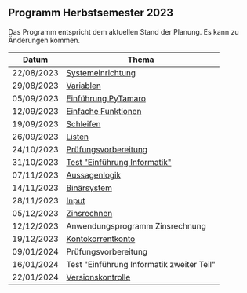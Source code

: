 ## Programm Herbstsemester 2023

Das Programm entspricht dem aktuellen Stand der Planung. Es kann zu
Änderungen kommen.

| Datum | Thema |
| ----- | ----- |
| 22/08/2023 | [Systemeinrichtung](230822/01_grundeinrichtung.md) |         
| 29/08/2023 | [Variablen](230829/02_variablen.md)	      |             
| 05/09/2023 | [Einführung PyTamaro](230905/pytamaro.md) |	       
| 12/09/2023 | [Einfache Funktionen](230912/funktionen.md)	|       
| 19/09/2023 | [Schleifen](230919/schleifen.md)	 |      
| 26/09/2023 | [Listen](230926/listen.md) |	
| 24/10/2023 | [Prüfungsvorbereitung](231024/pruefungsbedingungen.md) |
| 31/10/2023 | [Test "Einführung Informatik"](https://nbviewer.org/github/I-gW-23-27/Skript/blob/main/docs/231031/Musterloesung.ipynb) |
| 07/11/2023 | [Aussagenlogik](231107/231107_logik.md)	   |
| 14/11/2023 | [Binärsystem](231114/binaersystem.md)	           |
| 28/11/2023 |  [Input](231128/input_intro.md)          |   
| 05/12/2023 | 	[Zinsrechnen](231204/zinsrechnen.md)	               |
| 12/12/2023 | Anwendungsprogramm Zinsrechnung	|
| 19/12/2023 | [Kontokorrentkonto](231219/oop.md)	|
| 09/01/2024 | Prüfungsvorbereitung	|
| 16/01/2024 | Test "Einführung Informatik zweiter Teil" |	
| 22/01/2024 | [Versionskontrolle](240123/git_und_github.md) |